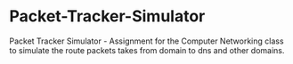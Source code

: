 # Packet-Tracker-Simulator
Packet Tracker Simulator - Assignment for the Computer Networking class to simulate the route packets takes from domain to dns and other domains.
